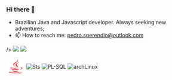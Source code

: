### Hi there 👋
- Brazilian Java and Javascript developer. Always seeking new adventures;  
- 📫 How to reach me: pedro.sperendio@outlook.com

<picture>
/>
  <img height=170 align="" src="https://github-readme-stats.vercel.app/api?username=sperendiopedro&show_icons=true&layout=compact&langs_count=8&card_width=200&theme=dark" />
</picture>

<picture>
  <img height=170 align="" src="https://github-readme-stats.vercel.app/api/top-langs?username=sperendiopedro&layout=compact&langs_count=8&card_width=180&theme=dark" />
</picture>

</a>
<div style="display: inline_block"><br>
  <img align="center" alt="Java" height="40" width="50" src="https://raw.githubusercontent.com/devicons/devicon/master/icons/java/java-plain.svg">
  <img align="center" alt="Sts" heigh= "40" width="50" src="https://user-images.githubusercontent.com/33158051/103466606-760a4000-4d14-11eb-9941-2f3d00371471.png">
  <img align="center" alt="PL-SQL" heigh= "50" width="60" src="https://download.logo.wine/logo/Oracle_SQL_Developer/Oracle_SQL_Developer-Logo.wine.png">
  <img align="center" alt="archLinux" heigh= "20" width="40" src="https://archlinux.org/static/logos/legacy/arch-legacy-noodle-box.eb6d7aaefe13.svg">
</div>
